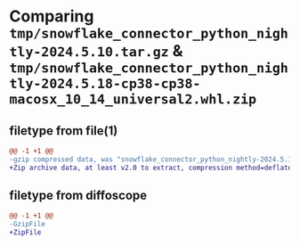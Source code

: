 # Comparing `tmp/snowflake_connector_python_nightly-2024.5.10.tar.gz` & `tmp/snowflake_connector_python_nightly-2024.5.18-cp38-cp38-macosx_10_14_universal2.whl.zip`

## filetype from file(1)

```diff
@@ -1 +1 @@
-gzip compressed data, was "snowflake_connector_python_nightly-2024.5.10.tar", last modified: Fri May 10 04:06:44 2024, max compression
+Zip archive data, at least v2.0 to extract, compression method=deflate
```

## filetype from diffoscope

```diff
@@ -1 +1 @@
-GzipFile
+ZipFile
```


